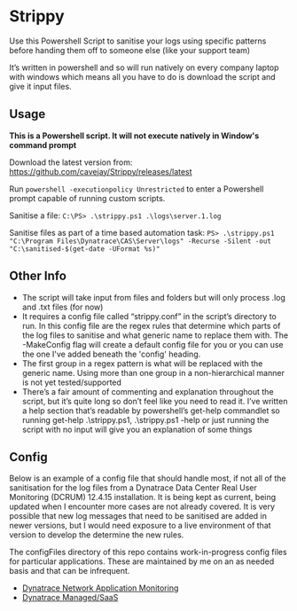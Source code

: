 # Strippy

Use this Powershell Script to sanitise your logs using specific patterns before handing them off to someone else (like your support team)

It’s written in powershell and so will run natively on every company laptop with windows which means all you have to do is download the script and give it input files. 

## Usage

**This is a Powershell script. It will not execute natively in Window's command prompt**

Download the latest version from: https://github.com/cavejay/Strippy/releases/latest

Run `powershell -executionpolicy Unrestricted` to enter a Powershell prompt capable of running custom scripts.

Sanitise a file: `C:\PS> .\strippy.ps1 .\logs\server.1.log`

Sanitise files as part of a time based automation task: `PS> .\strippy.ps1 "C:\Program Files\Dynatrace\CAS\Server\logs" -Recurse -Silent -out "C:\sanitised-$(get-date -UFormat %s)"`

## Other Info

- The script will take input from files and folders but will only process .log and .txt files (for now)
- It requires a config file called “strippy.conf” in the script’s directory to run. In this config file are the regex rules that determine which parts of the log files to sanitise and what generic name to replace them with. The -MakeConfig flag will create a default config file for you or you can use the one I've added beneath the 'config' heading.
- The first group in a regex pattern is what will be replaced with the generic name. Using more than one group in a non-hierarchical manner is not yet tested/supported
- There’s a fair amount of commenting and explanation throughout the script, but it’s quite long so don’t feel like you need to read it. I’ve written a help section that’s readable by powershell’s get-help commandlet so running get-help .\strippy.ps1, .\strippy.ps1 -help or just running the script with no input will give you an explanation of some things

## Config

Below is an example of a config file that should handle most, if not all of the sanitisation for the log files from a Dynatrace Data Center Real User Monitoring (DCRUM) 12.4.15 installation. 
It is being kept as current, being updated when I encounter more cases are not already covered. 
It is very possible that new log messages that need to be sanitised are added in newer versions, but I would need exposure to a live environment of that version to develop the determine the new rules.

The configFiles directory of this repo contains work-in-progress config files for particular applications. These are maintained by me on an as needed basis and that can be infrequent.

* [Dynatrace Network Application Monitoring](configFiles/nam.conf)
* [Dynatrace Managed/SaaS](configFiles/dt-managed.conf)
